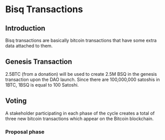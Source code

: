 # Bisq Transactions

## Introduction
Bisq transactions are basically bitcoin transactions that have some extra data attached to them. 

## Genesis Transaction
2.5BTC (from a donation) will be used to create 2.5M BSQ in the genesis transaction upon the DAO launch. Since there are 100,000,000 satoshis in 1BTC, 1BSQ is equal to 100 Satoshi. 

## Voting
A stakeholder participating in each phase of the cycle creates a total of three new bitcoin transactions which appear on the Bitcoin blockchain. 

### Proposal phase

